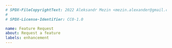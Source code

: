 ```yaml
---
# SPDX-FileCopyrightText: 2022 Aleksandr Mezin <mezin.alexander@gmail.com>
#
# SPDX-License-Identifier: CC0-1.0

name: Feature Request
about: Request a feature
labels: enhancement
---
```


<!--

Pull requests are preferred to feature requests :)

Keeping up with new GNOME releases and fixing bugs already take a lot of time,
so new features are rarely implemented. Nevertheless, you could leave a feature
request and maybe someone else will implement it sometime.

If you have time and motivation to try to implement the feature, see
docs/CONTRIBUTING.md

-->

